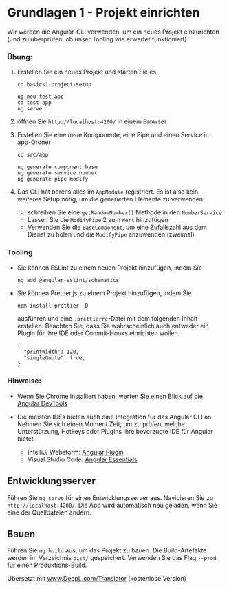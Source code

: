 # Grundlagen 1 - Projekt einrichten

Wir werden die Angular-CLI verwenden, um ein neues Projekt einzurichten (und zu überprüfen, ob unser Tooling wie erwartet funktioniert)

### Übung:
1. Erstellen Sie ein neues Projekt und starten Sie es
    ```
    cd basics1-project-setup
    
    ng neu test-app
    cd test-app
    ng serve
    ```
2. öffnen Sie `http://localhost:4200/` in einem Browser
  
3. Erstellen Sie eine neue Komponente, eine Pipe und einen Service im app-Ordner
    ```
    cd src/app
    
    ng generate component base
    ng generate service number
    ng generate pipe modify
    ```
   
4. Das CLI hat bereits alles im `AppModule` registriert. Es ist also kein weiteres Setup nötig, um die generierten Elemente zu verwenden:
    - schreiben Sie eine `getRandomNumber()` Methode in den `NumberService`
    - Lassen Sie die `ModifyPipe` 2 zum `Wert` hinzufügen 
    - Verwenden Sie die `BaseComponent`, um eine Zufallszahl aus dem Dienst zu holen und die `ModifyPipe` anzuwenden (zweimal)      

### Tooling

- Sie können ESLint zu einem neuen Projekt hinzufügen, indem Sie
    ```
    ng add @angular-eslint/schematics
    ```

- Sie können Prettier.js zu einem Projekt hinzufügen, indem Sie
    ```
    npm install prettier -D
    ```

  ausführen und eine `.prettierrc`-Datei mit dem folgenden Inhalt erstellen. Beachten Sie, dass Sie wahrscheinlich auch entweder ein Plugin für Ihre IDE oder Commit-Hooks einrichten wollen.

    ```
    {
      "printWidth": 120,
      "singleQuote": true,
    }
    ```


### Hinweise:
- Wenn Sie Chrome installiert haben, werfen Sie einen Blick auf die [Angular DevTools](https://chrome.google.com/webstore/detail/angular-devtools/ienfalfjdbdpebioblfackkekamfmbnh)
  

- Die meisten IDEs bieten auch eine Integration für das Angular CLI an. Nehmen Sie sich einen Moment Zeit, um zu prüfen, welche Unterstützung, Hotkeys oder Plugins Ihre bevorzugte IDE für Angular bietet.
   - IntelliJ/ Webstorm: [Angular Plugin](https://plugins.jetbrains.com/plugin/6971-angular-and-angularjs) 
   - Visual Studio Code: [Angular Essentials](https://marketplace.visualstudio.com/items?itemName=johnpapa.angular-essentials&WT.mc_id=javascript-0000-jopapa)


## Entwicklungsserver

Führen Sie `ng serve` für einen Entwicklungsserver aus. Navigieren Sie zu `http://localhost:4200/`. Die App wird automatisch neu geladen, wenn Sie eine der Quelldateien ändern.

## Bauen

Führen Sie `ng build` aus, um das Projekt zu bauen. Die Build-Artefakte werden im Verzeichnis `dist/` gespeichert. Verwenden Sie das Flag `--prod` für einen Produktions-Build.


Übersetzt mit www.DeepL.com/Translator (kostenlose Version)